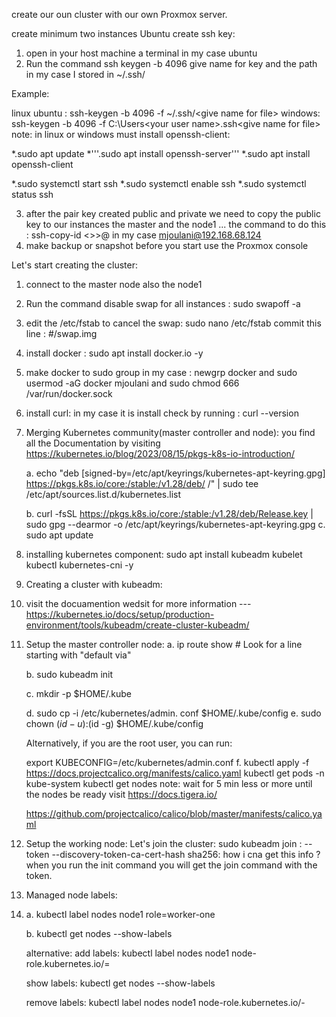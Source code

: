 create our oun cluster with our own Proxmox server.

create minimum two instances Ubuntu
create ssh key:
1. open in your host machine a terminal     in my case ubuntu
2. Run the command ssh keygen -b 4096 give name for key and the path in my case I stored in ~/.ssh/

Example:

   linux ubuntu : ssh-keygen -b 4096 -f ~/.ssh/\<give name for file\>
   windows: ssh-keygen -b 4096 -f C:\Users\<your user name\>\.ssh\<give name for file\>
   note: in linux or windows must install 
   openssh-client:

   *.sudo apt update
   *'''.sudo apt install openssh-server'''
   *.sudo apt install openssh-client

   *.sudo systemctl start ssh
   *.sudo systemctl enable ssh
   *.sudo systemctl status ssh



3. after the pair key created public and private we need to copy the public key to our instances the master and the node1 ... the command to do this : ssh-copy-id <<instances name>></instances>>@<the ip for the instances> in my case mjoulani@192.168.68.124
4. make backup or snapshot before you start use the Proxmox console  

Let's start creating the cluster:
1. connect to the master node also the node1
2. Run the command disable swap for all instances : sudo swapoff -a 
3. edit the /etc/fstab to cancel the swap: sudo nano /etc/fstab 
commit this line : #/swap.img
4. install docker : sudo apt  install docker.io  -y
5. make docker to sudo group in my case : newgrp docker and sudo usermod -aG docker mjoulani and sudo chmod 666 /var/run/docker.sock
6. install curl: in my case it is install check by running : curl --version
7. Merging  Kubernetes community(master controller and node):
   you find all the Documentation by visiting https://kubernetes.io/blog/2023/08/15/pkgs-k8s-io-introduction/

   a. echo "deb [signed-by=/etc/apt/keyrings/kubernetes-apt-keyring.gpg] https://pkgs.k8s.io/core:/stable:/v1.28/deb/ /" | sudo tee /etc/apt/sources.list.d/kubernetes.list

   b. curl -fsSL https://pkgs.k8s.io/core:/stable:/v1.28/deb/Release.key | sudo gpg --dearmor -o /etc/apt/keyrings/kubernetes-apt-keyring.gpg
   c. sudo apt update 

8. installing kubernetes component:
   sudo apt install kubeadm kubelet kubectl kubernetes-cni -y
9. Creating a cluster with kubeadm:
10. visit the docuamention wedsit for more information --- https://kubernetes.io/docs/setup/production-environment/tools/kubeadm/create-cluster-kubeadm/
11. Setup the master controller node:
    a. ip route show # Look for a line starting with "default via"

    b. sudo kubeadm init 
    
    c. mkdir -p $HOME/.kube

    d. sudo cp -i /etc/kubernetes/admin.   conf $HOME/.kube/config
    e. sudo chown $(id -u):$(id -g) $HOME/.kube/config

    Alternatively, if you are the root user, you can run:

    export KUBECONFIG=/etc/kubernetes/admin.conf
    f. kubectl apply -f https://docs.projectcalico.org/manifests/calico.yaml
    kubectl get pods -n kube-system
    kubectl get nodes
    note: wait for 5 min less or more until the nodes be ready
    visit https://docs.tigera.io/

    https://github.com/projectcalico/calico/blob/master/manifests/calico.yaml

12. Setup the working node:
    Let's join the cluster:
    sudo  kubeadm join <control-plane-host>:<control-plane-port> --token <token> --discovery-token-ca-cert-hash sha256:<hash> 
    how i cna get this info ?
     when you run the init command you will get the join command with the token.
13. Managed node labels:
14. 
    a.  kubectl label nodes node1 role=worker-one
    
    b. kubectl get nodes --show-labels

    alternative:
    add labels:
    kubectl label nodes node1 node-role.kubernetes.io/<name of the labels>=

    show labels:
    kubectl get nodes --show-labels

    remove labels:
    kubectl label nodes node1 node-role.kubernetes.io/<name of the labels>-



